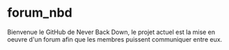 # forum_nbd

Bienvenue le GitHub de Never Back Down, le projet actuel est la mise en oeuvre d'un forum afin que les membres puissent communiquer entre eux.
